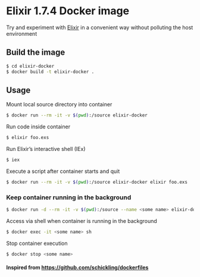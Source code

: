 # Elixir 1.7.4 Docker image

Try and experiment with [Elixir](https://elixir-lang.org/) in a convenient way without polluting the host environment

## Build the image

```sh
$ cd elixir-docker
$ docker build -t elixir-docker .
```

## Usage

Mount local source directory into container

```sh
$ docker run --rm -it -v $(pwd):/source elixir-docker
```

Run code inside container

```sh
$ elixir foo.exs
```

Run Elixir’s interactive shell (IEx)

```sh
$ iex
```

Execute a script after container starts and quit

```sh
$ docker run --rm -it -v $(pwd):/source elixir-docker elixir foo.exs
```

### Keep container running in the background

```sh
$ docker run -d --rm -it -v $(pwd):/source --name <some name> elixir-docker
```

Access via shell when container is running in the background

```sh
$ docker exec -it <some name> sh
```

Stop container execution

```sh
$ docker stop <some name>
```


#### Inspired from https://github.com/schickling/dockerfiles
